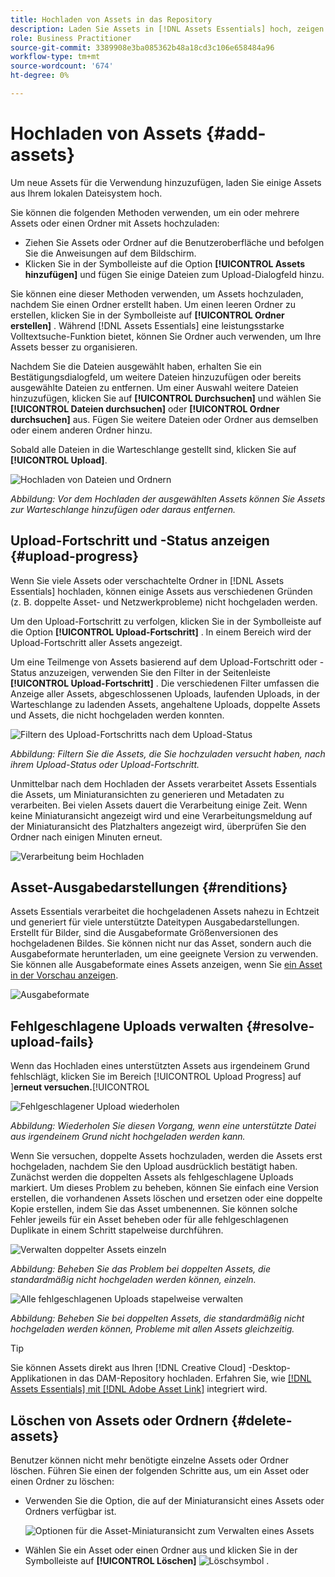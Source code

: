 ```yaml
---
title: Hochladen von Assets in das Repository
description: Laden Sie Assets in [!DNL Assets Essentials] hoch, zeigen Sie den Upload-Status an und lösen Sie Upload-Probleme auf.
role: Business Practitioner
source-git-commit: 3389908e3ba085362b48a18cd3c106e658484a96
workflow-type: tm+mt
source-wordcount: '674'
ht-degree: 0%

---
```



# Hochladen von Assets {#add-assets}

Um neue Assets für die Verwendung hinzuzufügen, laden Sie einige Assets aus Ihrem lokalen Dateisystem hoch. <!-- TBD: Many of the [common file formats are supported](/help/supported-file-formats.md). -->

Sie können die folgenden Methoden verwenden, um ein oder mehrere Assets oder einen Ordner mit Assets hochzuladen:

* Ziehen Sie Assets oder Ordner auf die Benutzeroberfläche und befolgen Sie die Anweisungen auf dem Bildschirm.
* Klicken Sie in der Symbolleiste auf die Option **[!UICONTROL Assets hinzufügen]** und fügen Sie einige Dateien zum Upload-Dialogfeld hinzu.

<!-- TBD: Update this GIF
![Asset and nested folder upload demo](assets/do-not-localize/upload-assets.gif) -->

Sie können eine dieser Methoden verwenden, um Assets hochzuladen, nachdem Sie einen Ordner erstellt haben. Um einen leeren Ordner zu erstellen, klicken Sie in der Symbolleiste auf **[!UICONTROL Ordner erstellen]** . Während [!DNL Assets Essentials] eine leistungsstarke Volltextsuche-Funktion bietet, können Sie Ordner auch verwenden, um Ihre Assets besser zu organisieren.

Nachdem Sie die Dateien ausgewählt haben, erhalten Sie ein Bestätigungsdialogfeld, um weitere Dateien hinzuzufügen oder bereits ausgewählte Dateien zu entfernen. Um einer Auswahl weitere Dateien hinzuzufügen, klicken Sie auf **[!UICONTROL Durchsuchen]** und wählen Sie **[!UICONTROL Dateien durchsuchen]** oder **[!UICONTROL Ordner durchsuchen]** aus. Fügen Sie weitere Dateien oder Ordner aus demselben oder einem anderen Ordner hinzu.

Sobald alle Dateien in die Warteschlange gestellt sind, klicken Sie auf **[!UICONTROL Upload]**.

![Hochladen von Dateien und Ordnern](assets/upload-browse-files-folders.png)

*Abbildung: Vor dem Hochladen der ausgewählten Assets können Sie Assets zur Warteschlange hinzufügen oder daraus entfernen.*

## Upload-Fortschritt und -Status anzeigen {#upload-progress}

Wenn Sie viele Assets oder verschachtelte Ordner in [!DNL Assets Essentials] hochladen, können einige Assets aus verschiedenen Gründen (z. B. doppelte Asset- und Netzwerkprobleme) nicht hochgeladen werden.

Um den Upload-Fortschritt zu verfolgen, klicken Sie in der Symbolleiste auf die Option **[!UICONTROL Upload-Fortschritt]** . In einem Bereich wird der Upload-Fortschritt aller Assets angezeigt.

Um eine Teilmenge von Assets basierend auf dem Upload-Fortschritt oder -Status anzuzeigen, verwenden Sie den Filter in der Seitenleiste **[!UICONTROL Upload-Fortschritt]** . Die verschiedenen Filter umfassen die Anzeige aller Assets, abgeschlossenen Uploads, laufenden Uploads, in der Warteschlange zu ladenden Assets, angehaltene Uploads, doppelte Assets und Assets, die nicht hochgeladen werden konnten.

![Filtern des Upload-Fortschritts nach dem Upload-Status](assets/filter-upload-progress.png)

*Abbildung: Filtern Sie die Assets, die Sie hochzuladen versucht haben, nach ihrem Upload-Status oder Upload-Fortschritt.*

Unmittelbar nach dem Hochladen der Assets verarbeitet Assets Essentials die Assets, um Miniaturansichten zu generieren und Metadaten zu verarbeiten. Bei vielen Assets dauert die Verarbeitung einige Zeit. Wenn keine Miniaturansicht angezeigt wird und eine Verarbeitungsmeldung auf der Miniaturansicht des Platzhalters angezeigt wird, überprüfen Sie den Ordner nach einigen Minuten erneut.

![Verarbeitung beim Hochladen](assets/upload-processing.png)

## Asset-Ausgabedarstellungen {#renditions}

Assets Essentials verarbeitet die hochgeladenen Assets nahezu in Echtzeit und generiert für viele unterstützte Dateitypen Ausgabedarstellungen. Erstellt für Bilder, sind die Ausgabeformate Größenversionen des hochgeladenen Bildes. Sie können nicht nur das Asset, sondern auch die Ausgabeformate herunterladen, um eine geeignete Version zu verwenden. Sie können alle Ausgabeformate eines Assets anzeigen, wenn Sie [ein Asset in der Vorschau anzeigen](/help/navigate-view.md#preview-assets).

![Ausgabeformate](assets/renditions-view-download.png)

## Fehlgeschlagene Uploads verwalten {#resolve-upload-fails}

Wenn das Hochladen eines unterstützten Assets aus irgendeinem Grund fehlschlägt, klicken Sie im Bereich [!UICONTROL Upload Progress] auf ]**erneut versuchen.**[!UICONTROL 

![Fehlgeschlagener Upload wiederholen](assets/upload-retry.png)

*Abbildung: Wiederholen Sie diesen Vorgang, wenn eine unterstützte Datei aus irgendeinem Grund nicht hochgeladen werden kann.*

Wenn Sie versuchen, doppelte Assets hochzuladen, werden die Assets erst hochgeladen, nachdem Sie den Upload ausdrücklich bestätigt haben. Zunächst werden die doppelten Assets als fehlgeschlagene Uploads markiert. Um dieses Problem zu beheben, können Sie einfach eine Version erstellen, die vorhandenen Assets löschen und ersetzen oder eine doppelte Kopie erstellen, indem Sie das Asset umbenennen. Sie können solche Fehler jeweils für ein Asset beheben oder für alle fehlgeschlagenen Duplikate in einem Schritt stapelweise durchführen.

![Verwalten doppelter Assets einzeln](assets/uploads-manage-duplicates.png)

*Abbildung: Beheben Sie das Problem bei doppelten Assets, die standardmäßig nicht hochgeladen werden können, einzeln.*

![Alle fehlgeschlagenen Uploads stapelweise verwalten](assets/upload-progress-manage-failed-uploads.png)

*Abbildung: Beheben Sie bei doppelten Assets, die standardmäßig nicht hochgeladen werden können, Probleme mit allen Assets gleichzeitig.*

>[!TIP]
>
>Sie können Assets direkt aus Ihren [!DNL Creative Cloud] -Desktop-Applikationen in das DAM-Repository hochladen. Erfahren Sie, wie [[!DNL Assets Essentials] mit [!DNL Adobe Asset Link]](/help/integration.md) integriert wird.

## Löschen von Assets oder Ordnern {#delete-assets}

Benutzer können nicht mehr benötigte einzelne Assets oder Ordner löschen. Führen Sie einen der folgenden Schritte aus, um ein Asset oder einen Ordner zu löschen:

* Verwenden Sie die Option, die auf der Miniaturansicht eines Assets oder Ordners verfügbar ist.

   ![Optionen für die Asset-Miniaturansicht zum Verwalten eines Assets](assets/options-on-thumbnail.png)

* Wählen Sie ein Asset oder einen Ordner aus und klicken Sie in der Symbolleiste auf **[!UICONTROL Löschen]** ![Löschsymbol](assets/do-not-localize/delete-icon.png) .
